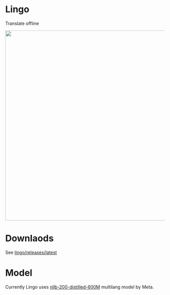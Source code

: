 # Lingo

Translate offline

<img width=600 src="https://github.com/thewh1teagle/lingo/assets/61390950/88617098-ea5f-4ce5-87a2-bd0c5136e32c">

# Downlaods

See [lingo/releases/latest](https://github.com/thewh1teagle/lingo/releases/latest)

# Model

Currently Lingo uses [nllb-200-distilled-600M](https://huggingface.co/facebook/nllb-200-distilled-600M) multilang model by Meta.
